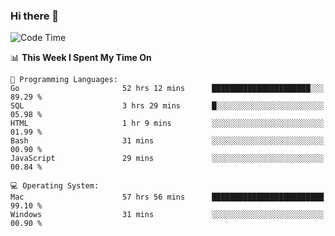 ### Hi there 👋

<!--
**CrazyCollin/crazycollin** is a ✨ _special_ ✨ repository because its `README.md` (this file) appears on your GitHub profile.

Here are some ideas to get you started:

- 🔭 I’m currently working on ...
- 🌱 I’m currently learning ...
- 👯 I’m looking to collaborate on ...
- 🤔 I’m looking for help with ...
- 💬 Ask me about ...
- 📫 How to reach me: ...
- 😄 Pronouns: ...
- ⚡ Fun fact: ...
-->

<!--START_SECTION:waka-->
![Code Time](http://img.shields.io/badge/Code%20Time-1%2C981%20hrs%2036%20mins-blue)

📊 **This Week I Spent My Time On** 

```text
💬 Programming Languages: 
Go                       52 hrs 12 mins      ██████████████████████░░░   89.29 % 
SQL                      3 hrs 29 mins       █░░░░░░░░░░░░░░░░░░░░░░░░   05.98 % 
HTML                     1 hr 9 mins         ░░░░░░░░░░░░░░░░░░░░░░░░░   01.99 % 
Bash                     31 mins             ░░░░░░░░░░░░░░░░░░░░░░░░░   00.90 % 
JavaScript               29 mins             ░░░░░░░░░░░░░░░░░░░░░░░░░   00.84 % 

💻 Operating System: 
Mac                      57 hrs 56 mins      █████████████████████████   99.10 % 
Windows                  31 mins             ░░░░░░░░░░░░░░░░░░░░░░░░░   00.90 % 
```


<!--END_SECTION:waka-->
